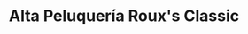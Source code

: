 ---
title: "Alta Peluquería Roux's Classic"
url: /quito/alta-peluqueria-rouxs-classic/
shop: peluquería
---